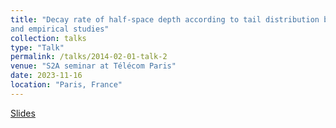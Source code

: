 ```yaml
---
title: "Decay rate of half-space depth according to tail distribution behaviour: Population
and empirical studies"
collection: talks
type: "Talk"
permalink: /talks/2014-02-01-talk-2
venue: "S2A seminar at Télécom Paris"
date: 2023-11-16
location: "Paris, France"
---
```




[Slides](http://example2.com)


